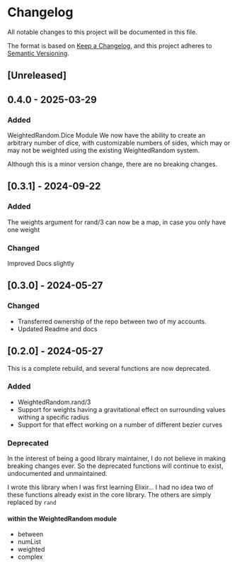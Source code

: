 # Changelog

All notable changes to this project will be documented in this file.

The format is based on [Keep a Changelog](https://keepachangelog.com/en/1.1.0/),
and this project adheres to [Semantic Versioning](https://semver.org/spec/v2.0.0.html).

## [Unreleased]

## 0.4.0 - 2025-03-29

### Added

WeightedRandom.Dice Module
We now have the ability to create an arbitrary number of dice, with customizable numbers of sides, which may or may not be weighted using the existing WeightedRandom system.

Although this is a minor version change, there are no breaking changes.

## [0.3.1] - 2024-09-22

### Added

The weights argument for rand/3 can now be a map, in case you only have one weight

### Changed

Improved Docs slightly

## [0.3.0] - 2024-05-27

### Changed

- Transferred ownership of the repo between two of my accounts.
- Updated Readme and docs

## [0.2.0] - 2024-05-27

This is a complete rebuild, and several functions are now deprecated.

### Added

- WeightedRandom.rand/3
- Support for weights having a gravitational effect on surrounding values withing a specific radius
- Support for that effect working on a number of different bezier curves

### Deprecated

In the interest of being a good library maintainer, I do not believe in making breaking changes ever. So the deprecated functions will continue to exist, undocumented and unmaintained.

I wrote this library when I was first learning Elixir... I had no idea two of these functions already exist in the core library. The others are simply replaced by `rand`

#### within the WeightedRandom module

- between
- numList
- weighted
- complex
